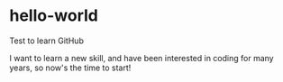 # hello-world
Test to learn GitHub

I want to learn a new skill, and have been interested in coding for many years, so now's the time to start! 
